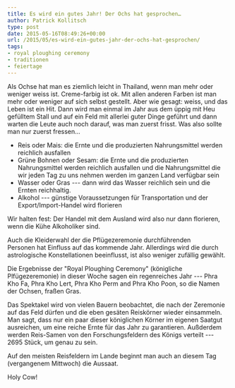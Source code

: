 ```yaml
---
title: Es wird ein gutes Jahr! Der Ochs hat gesprochen…
author: Patrick Kollitsch
type: post
date: 2015-05-16T08:49:26+00:00
url: /2015/05/es-wird-ein-gutes-jahr-der-ochs-hat-gesprochen/
tags:
- royal ploughing ceremony
- traditionen
- feiertage
---
```


Als Ochse hat man es ziemlich leicht in Thailand, wenn man mehr oder weniger weiss ist. Creme-farbig ist ok. Mit allen anderen Farben ist man mehr oder weniger auf sich selbst gestellt. Aber wie gesagt: weiss, und das Leben ist ein Hit. Dann wird man einmal im Jahr aus dem üppig mit Heu gefülltem Stall und auf ein Feld mit allerlei guter Dinge geführt und dann warten die Leute auch noch darauf, was man zuerst frisst. Was also sollte man nur zuerst fressen...

- Reis oder Mais: die Ernte und die produzierten Nahrungsmittel werden reichlich ausfallen
- Grüne Bohnen oder Sesam: die Ernte und die produzierten Nahrungsmittel werden reichlich ausfallen und die Nahrungsmittel die wir jeden Tag zu uns nehmen werden im ganzen Land verfügbar sein
- Wasser oder Gras --- dann wird das Wasser reichlich sein und die Ernten reichhaltig.
- Alkohol --- günstige Voraussetzungen für Transportation und der Export/Import-Handel wird florieren

Wir halten fest: Der Handel mit dem Ausland wird also nur dann florieren, wenn die Kühe Alkoholiker sind.

Auch die Kleiderwahl der die Pflügezeremonie durchführenden Personen hat Einfluss auf das kommende Jahr. Allerdings wird die durch astrologische Konstellationen beeinflusst, ist also weniger zufällig gewählt.

Die Ergebnisse der "Royal Ploughing Ceremony" (königliche Plfügezeremonie) in dieser Woche sagen ein regenreiches Jahr --- Phra Kho Fa, Phra Kho Lert, Phra Kho Perm and Phra Kho Poon, so die Namen der Ochsen, fra&szlig;en Gras. 

Das Spektakel wird von vielen Bauern beobachtet, die nach der Zeremonie auf das Feld dürfen und die eben gesäten Reiskörner wieder einsammeln. Man sagt, dass nur ein paar dieser königlichen Körner im eigenen Saatgut ausreichen, um eine reiche Ernte für das Jahr zu garantieren. Au&szlig;derdem werden Reis-Samen von den Forschungsfeldern des K&ouml;nigs verteilt --- 2695 St&uuml;ck, um genau zu sein. 

Auf den meisten Reisfeldern im Lande beginnt man auch an diesem Tag (vergangenem Mittwoch) die Aussaat.

Holy Cow!
